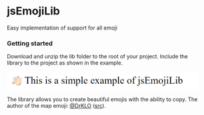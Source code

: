 # jsEmojiLib
Easy implementation of support for all emoji

### Getting started
Download and unzip the lib folder to the root of your project. Include the library to the project as shown in the example.

![example](/res/1.jpg "example")

The library allows you to create beautiful emojis with the ability to copy.
The author of the map emoji: [@DrKLO](https://github.com/DrKLO) ([src](https://github.com/DrKLO/Telegram/tree/master/TMessagesProj/src/main/assets/emoji)).
